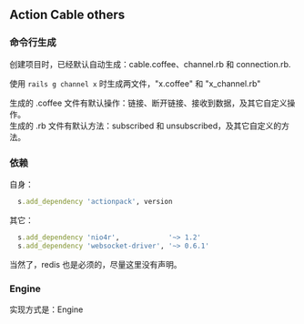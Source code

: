 ## Action Cable others

### 命令行生成

创建项目时，已经默认自动生成：cable.coffee、channel.rb 和 connection.rb.

使用 `rails g channel x` 时生成两文件，"x.coffee" 和 "x_channel.rb"

生成的 .coffee 文件有默认操作：链接、断开链接、接收到数据，及其它自定义操作。
<br>
生成的 .rb 文件有默认方法：subscribed 和 unsubscribed，及其它自定义的方法。

### 依赖

自身：

```ruby
  s.add_dependency 'actionpack', version
```

其它：

```ruby
  s.add_dependency 'nio4r',            '~> 1.2'
  s.add_dependency 'websocket-driver', '~> 0.6.1'
```

当然了，redis 也是必须的，尽量这里没有声明。

### Engine

实现方式是：Engine
